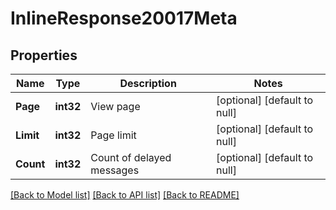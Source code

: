 # InlineResponse20017Meta

## Properties
Name | Type | Description | Notes
------------ | ------------- | ------------- | -------------
**Page** | **int32** | View page | [optional] [default to null]
**Limit** | **int32** | Page limit | [optional] [default to null]
**Count** | **int32** | Count of delayed messages | [optional] [default to null]

[[Back to Model list]](../README.md#documentation-for-models) [[Back to API list]](../README.md#documentation-for-api-endpoints) [[Back to README]](../README.md)

